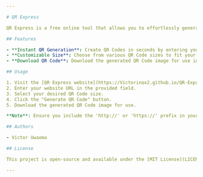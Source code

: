 ```yaml
---

# QR Express

QR Express is a free online tool that allows you to effortlessly generate QR Codes for your website. These QR Codes enable smartphone users to quickly and easily access your website by simply scanning the code.

## Features

- **Instant QR Generation**: Create QR Codes in seconds by entering your website URL.
- **Customizable Size**: Choose from various QR Code sizes to fit your needs.
- **Download QR Code**: Download the generated QR Code image for use in your projects.

## Usage

1. Visit the [QR Express website](https://Victorinox2.github.io/QR-Express).
2. Enter your website URL in the provided field.
3. Select your desired QR Code size.
4. Click the "Generate QR Code" button.
5. Download the generated QR Code image for use.

**Note**: Ensure you include the 'http://' or 'https://' prefix in your URL for accurate QR code generation.

## Authors

- Victor Uwaoma 

## License

This project is open-source and available under the [MIT License](LICENSE).

---
```

